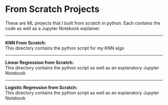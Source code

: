 # From Scratch Projects
These are ML projects that I built from scratch in python. Each contains the code as well as a Jupyter Notebook explainer.
  
---
  
**KNN From Scratch:**  
This directory contains the python script for my KNN algo
  
--- 
  
**Linear Regression from Scratch:**  
This directory contains the python script as well as an explanatory Jupyter Notebook
  
--- 
  
**Logistic Regression from Scratch:**  
This directory contains the python script as well as an explanatory Jupyter Notebook
